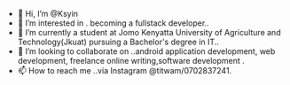 - 👋 Hi, I’m @Ksyin
- 👀 I’m interested in . becoming a fullstack developer..
- 🌱 I’m currently a student at Jomo Kenyatta University  of Agriculture and Technology(Jkuat) pursuing a Bachelor's degree in IT.. 
- 💞️ I’m looking to collaborate on ..android application development, web development, freelance online writing,software development .
- 📫 How to reach me ..via Instagram @titwam/0702837241.
<!---
Ksyin/Ksyin is a ✨ special ✨ repository because its `README.md` (this file) appears on your GitHub profile.
You can click the Preview link to take a look at your changes.
--->
